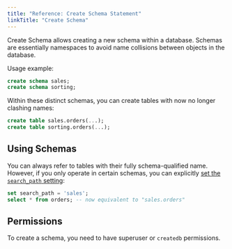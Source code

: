 ```yaml
---
title: "Reference: Create Schema Statement"
linkTitle: "Create Schema"
---
```


Create Schema allows creating a new schema within a database.
Schemas are essentially namespaces to avoid name collisions between objects in the database.

Usage example:

```sql
create schema sales;
create schema sorting;
```

Within these distinct schemas, you can create tables with now no longer clashing names:

```sql
create table sales.orders(...);
create table sorting.orders(...);
```

## Using Schemas

You can always refer to tables with their fully schema-qualified name.
However, if you only operate in certain schemas, you can explicitly [set the `search_path` setting](../settings):

```sql
set search_path = 'sales';
select * from orders; -- now equivalent to "sales.orders"
```

## Permissions

To create a schema, you need to have superuser or `createdb` permissions.
